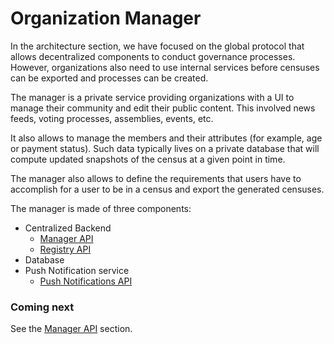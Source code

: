 # Organization Manager

In the architecture section, we have focused on the global protocol that allows decentralized components to conduct governance processes. However, organizations also need to use internal services before censuses can be exported and processes can be created.

The manager is a private service providing organizations with a UI to manage their community and edit their public content. This involved news feeds, voting processes, assemblies, events, etc.

It also allows to manage the members and their attributes (for example, age or payment status). Such data typically lives on a private database that will compute updated snapshots of the census at a given point in time.

The manager also allows to define the requirements that users have to accomplish for a user to be in a census and export the generated censuses.

The manager is made of three components:

- Centralized Backend
   - [Manager API](/manager/manager-api.md)
   - [Registry API](/manager/registry-api.md)
- Database
- Push Notification service
   - [Push Notifications API](/manager/push-notifications-api.md)

### Coming next

See the [Manager API](/manager/manager-api.md) section.
